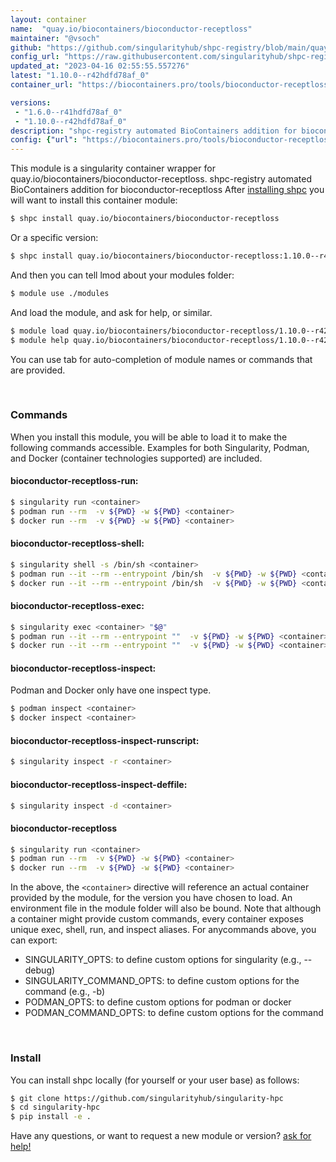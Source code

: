 ```yaml
---
layout: container
name:  "quay.io/biocontainers/bioconductor-receptloss"
maintainer: "@vsoch"
github: "https://github.com/singularityhub/shpc-registry/blob/main/quay.io/biocontainers/bioconductor-receptloss/container.yaml"
config_url: "https://raw.githubusercontent.com/singularityhub/shpc-registry/main/quay.io/biocontainers/bioconductor-receptloss/container.yaml"
updated_at: "2023-04-16 02:55:55.557276"
latest: "1.10.0--r42hdfd78af_0"
container_url: "https://biocontainers.pro/tools/bioconductor-receptloss"

versions:
 - "1.6.0--r41hdfd78af_0"
 - "1.10.0--r42hdfd78af_0"
description: "shpc-registry automated BioContainers addition for bioconductor-receptloss"
config: {"url": "https://biocontainers.pro/tools/bioconductor-receptloss", "maintainer": "@vsoch", "description": "shpc-registry automated BioContainers addition for bioconductor-receptloss", "latest": {"1.10.0--r42hdfd78af_0": "sha256:6f3b4bc0b2c428b7a44cc02e2e4e2e1067eeb898e7032681bb943a82bee38d0c"}, "tags": {"1.6.0--r41hdfd78af_0": "sha256:c77e7ebfc1556f498f39528bf9adc1d349b5df4fffe6d7e4d37a86579abe539a", "1.10.0--r42hdfd78af_0": "sha256:6f3b4bc0b2c428b7a44cc02e2e4e2e1067eeb898e7032681bb943a82bee38d0c"}, "docker": "quay.io/biocontainers/bioconductor-receptloss"}
---
```


This module is a singularity container wrapper for quay.io/biocontainers/bioconductor-receptloss.
shpc-registry automated BioContainers addition for bioconductor-receptloss
After [installing shpc](#install) you will want to install this container module:


```bash
$ shpc install quay.io/biocontainers/bioconductor-receptloss
```

Or a specific version:

```bash
$ shpc install quay.io/biocontainers/bioconductor-receptloss:1.10.0--r42hdfd78af_0
```

And then you can tell lmod about your modules folder:

```bash
$ module use ./modules
```

And load the module, and ask for help, or similar.

```bash
$ module load quay.io/biocontainers/bioconductor-receptloss/1.10.0--r42hdfd78af_0
$ module help quay.io/biocontainers/bioconductor-receptloss/1.10.0--r42hdfd78af_0
```

You can use tab for auto-completion of module names or commands that are provided.

<br>

### Commands

When you install this module, you will be able to load it to make the following commands accessible.
Examples for both Singularity, Podman, and Docker (container technologies supported) are included.

#### bioconductor-receptloss-run:

```bash
$ singularity run <container>
$ podman run --rm  -v ${PWD} -w ${PWD} <container>
$ docker run --rm  -v ${PWD} -w ${PWD} <container>
```

#### bioconductor-receptloss-shell:

```bash
$ singularity shell -s /bin/sh <container>
$ podman run --it --rm --entrypoint /bin/sh  -v ${PWD} -w ${PWD} <container>
$ docker run --it --rm --entrypoint /bin/sh  -v ${PWD} -w ${PWD} <container>
```

#### bioconductor-receptloss-exec:

```bash
$ singularity exec <container> "$@"
$ podman run --it --rm --entrypoint ""  -v ${PWD} -w ${PWD} <container> "$@"
$ docker run --it --rm --entrypoint ""  -v ${PWD} -w ${PWD} <container> "$@"
```

#### bioconductor-receptloss-inspect:

Podman and Docker only have one inspect type.

```bash
$ podman inspect <container>
$ docker inspect <container>
```

#### bioconductor-receptloss-inspect-runscript:

```bash
$ singularity inspect -r <container>
```

#### bioconductor-receptloss-inspect-deffile:

```bash
$ singularity inspect -d <container>
```



#### bioconductor-receptloss

```bash
$ singularity run <container>
$ podman run --rm  -v ${PWD} -w ${PWD} <container>
$ docker run --rm  -v ${PWD} -w ${PWD} <container>
```


In the above, the `<container>` directive will reference an actual container provided
by the module, for the version you have chosen to load. An environment file in the
module folder will also be bound. Note that although a container
might provide custom commands, every container exposes unique exec, shell, run, and
inspect aliases. For anycommands above, you can export:

 - SINGULARITY_OPTS: to define custom options for singularity (e.g., --debug)
 - SINGULARITY_COMMAND_OPTS: to define custom options for the command (e.g., -b)
 - PODMAN_OPTS: to define custom options for podman or docker
 - PODMAN_COMMAND_OPTS: to define custom options for the command

<br>

### Install

You can install shpc locally (for yourself or your user base) as follows:

```bash
$ git clone https://github.com/singularityhub/singularity-hpc
$ cd singularity-hpc
$ pip install -e .
```

Have any questions, or want to request a new module or version? [ask for help!](https://github.com/singularityhub/singularity-hpc/issues)